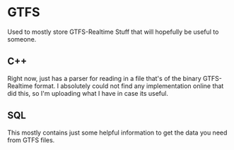 # GTFS #
Used to mostly store GTFS-Realtime Stuff that will hopefully be useful to someone.

## C++ ##
Right now, just has a parser for reading in a file that's of the binary GTFS-Realtime format.
I absolutely could not find any implementation online that did this, so I'm uploading what I have in case its useful.

## SQL ##
This mostly contains just some helpful information to get the data you need from GTFS files.

